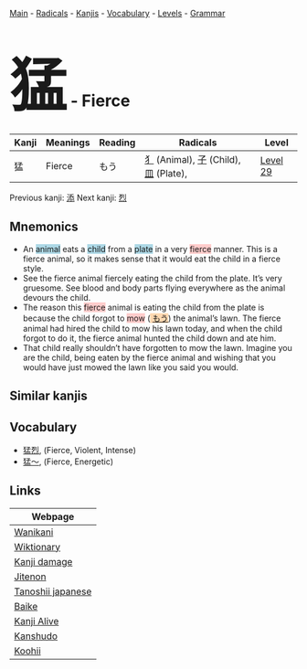 <style> bigfont {font-size: 100px}</style>
[Main](../index.md) -
[Radicals](../radicals.md) -
[Kanjis](../kanjis.md) -
[Vocabulary](../vocabulary.md) -
[Levels](../levels.md) -
[Grammar](../grammar.md)
# <bigfont> 猛</bigfont> - Fierce 

| Kanji | Meanings | Reading | Radicals | Level |
| --- | --- | --- | --- | --- |
| 猛 | Fierce | もう | [犭](../radicals/犭.md) (Animal), [子](../radicals/子.md) (Child), [皿](../radicals/皿.md) (Plate),  | [Level 29](../levels/wk_level29.md) |

Previous kanji: [添](添.md) Next kanji: [烈](烈.md) 

## Mnemonics
 * An <span style="background-color:#ADD8E6"> animal</span> eats a <span style="background-color:#ADD8E6"> child</span> from a <span style="background-color:#ADD8E6"> plate</span> in a very <span style="background-color:#ffcccb"> fierce</span> manner. This is a fierce animal, so it makes sense that it would eat the child in a fierce style.
* See the fierce animal fiercely eating the child from the plate. It’s very gruesome. See blood and body parts flying everywhere as the animal devours the child.
* The reason this <span style="background-color:#ffcccb"> fierce</span> animal is eating the child from the plate is because the child forgot to <span style="background-color:#ffcccb"> mow</span> (<span style="background-color:#fed8b1"> [もう](https://jisho.org/search/もう)</span>) the animal’s lawn. The fierce animal had hired the child to mow his lawn today, and when the child forgot to do it, the fierce animal hunted the child down and ate him.
* That child really shouldn’t have forgotten to mow the lawn. Imagine you are the child, being eaten by the fierce animal and wishing that you would have just mowed the lawn like you said you would.


## Similar kanjis
 


## Vocabulary
 * [猛烈](../vocabulary/猛.md), (Fierce, Violent, Intense)
* [猛〜](../vocabulary/猛.md), (Fierce, Energetic)



## Links 

| Webpage |
| --- |
| [Wanikani          ](https://www.wanikani.com/kanji/猛) |
| [Wiktionary        ](https://en.wiktionary.org/wiki/猛) |
| [Kanji damage      ](http://www.kanjidamage.com/kanji/search?utf8=✓&q=猛) |
| [Jitenon           ](https://jitenon.com/kanji/猛) |
| [Tanoshii japanese ](https://www.tanoshiijapanese.com/dictionary/kanji.cfm?k=猛) |
| [Baike             ](https://baike.baidu.com/item/猛) |
| [Kanji Alive       ](https://app.kanjialive.com/猛) |
| [Kanshudo          ](https://www.kanshudo.com/searchmn?q=猛) |
| [Koohii            ](https://kanji.koohii.com/study/kanji/猛) |
